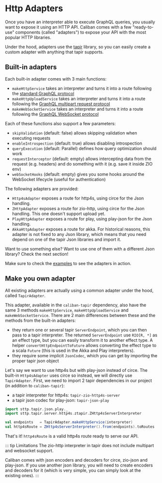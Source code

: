 # Http Adapters

Once you have an interpreter able to execute GraphQL queries, you usually want to expose it using an HTTP API.
Caliban comes with a few "ready-to-use" components (called "adapters") to expose your API with the most popular HTTP libraries.

Under the hood, adapters use the [tapir](https://tapir.softwaremill.com/en/latest/) library, so you can easily create a custom adapter with anything that tapir supports.

## Built-in adapters
Each built-in adapter comes with 3 main functions:
- `makeHttpService` takes an interpreter and turns it into a route following the [standard GraphQL protocol](https://graphql.org/learn/serving-over-http/#http-methods-headers-and-body)
- `makeHttpUploadService` takes an interpreter and turns it into a route following the [GraphQL multipart request protocol](https://github.com/jaydenseric/graphql-multipart-request-spec)
- `makeWebSocketService` takes an interpreter and turns it into a route following the [GraphQL WebSocket protocol](https://github.com/enisdenjo/graphql-ws/blob/master/PROTOCOL.md)

Each of these functions also support a few parameters:
- `skipValidation` (default: false) allows skipping validation when executing requests
- `enableIntrospection` (default: true) allows disabling introspection
- `queryExecution` (default: Parallel) defines how query optimization should work
- `requestInterceptor` (default: empty) allows intercepting data from the request (e.g. headers) and do something with it (e.g. save it inside ZIO env)
- `webSocketHooks` (default: empty) gives you some hooks around the WebSocket lifecycle (useful for authentication)

The following adapters are provided:
- `Http4sAdapter` exposes a route for http4s, using circe for the Json handling.
- `ZHttpAdapter` exposes a route for zio-http, using circe for the Json handling. This one doesn't support upload yet.
- `PlayHttpAdapter` exposes a route for play, using play-json for the Json handling.
- `AkkaHttpAdapter` exposes a route for akka. For historical reasons, this adapter is not fixed to any Json library, which means that you need depend on one of the tapir Json libraries and import it.

Want to use something else? Want to use one of them with a different Json library? Check the next section!

Make sure to check the [examples](examples.md) to see the adapters in action.

## Make you own adapter

All existing adapters are actually using a common adapter under the hood, called `TapirAdapter`.

This adapter, available in the `caliban-tapir` dependency, also have the same 3 methods `makeHttpService`, `makeHttpUploadService` and `makeWebSocketService`.
There are 2 main differences between these and the methods from the built-in adapters:
- they return one or several tapir `ServerEndpoint`, which you can then pass to a tapir interpreter. The returned `ServerEndpoint` use `RIO[R, *]` as an effect type, but you can easily transform it to another effect type. A helper `convertHttpEndpointToFuture` allows converting the effect type to a scala `Future` (this is used in the Akka and Play interpreters).
- they require some implicit `JsonCodec`, which you can get by importing the proper tapir json object

Let's say we want to use http4s but with play-json instead of circe. The built-in `Http4sAdapter` uses circe so instead, we will directly use `TapirAdapter`.
First, we need to import 2 tapir dependencies in our project (in addition to `caliban-tapir`):
- a tapir interpreter for http4s: `tapir-zio-http4s-server`
- a tapir json codec for play-json: `tapir-json-play`

```scala
import sttp.tapir.json.play._
import sttp.tapir.server.http4s.ztapir.ZHttp4sServerInterpreter

val endpoints   = TapirAdapter.makeHttpService(interpreter)
val http4sRoute = ZHttp4sServerInterpreter().from(endpoints).toRoutes
```

That's it! `http4sRoute` is a valid http4s route ready to serve our API.

::: tip Limitations
The zio-http interpreter in tapir does not include multipart and websocket support.

Caliban comes with json encoders and decoders for circe, zio-json and play-json.
If you use another json library, you will need to create encoders and decoders for it (which is very simple, you can simply look at the existing ones).
:::
